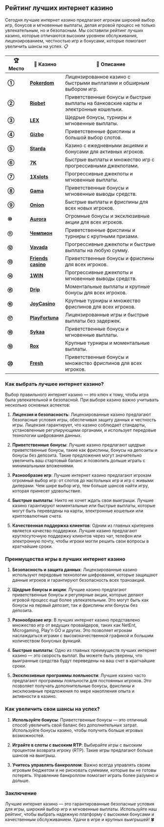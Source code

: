 ## Рейтинг лучших интернет казино

Сегодня лучшие интернет казино предлагают игрокам широкий выбор игр, бонусов и мгновенные выплаты, делая игровой процесс не только увлекательным, но и безопасным. Мы составили рейтинг лучших казино, которые отличаются высоким уровнем обслуживания, лицензированием, честностью игр и бонусами, которые помогают увеличить шансы на успех. 📋

| **🏆 Место** | **🎰 Казино** | **💬 Описание** |
|-------------|-------------|----------------|
| **①** | [**Pokerdom**](https://brandplay.link/4k77v2yx) | Лицензированное казино с быстрыми выплатами и обширным выбором игр. |
| **②** | [**Riobet**](https://brandplay.link/7xBLTPyj) | Приветственные бонусы и быстрые выплаты на банковские карты и электронные кошельки. |
| **③** | [**LEX**](https://brandplay.link/zW4hdDFV) | Щедрые бонусы, турниры и мгновенные выплаты. |
| **④** | [**Gizbo**](https://brandplay.link/bprXw4YV) | Приветственные фриспины и большой выбор слотов. |
| **⑤** | [**Starda**](https://brandplay.link/fB7xwRFL) | Казино с ежедневными акциями и бонусами для активных игроков. |
| **⑥** | [**7K**](https://brandplay.link/BvQyFShp) | Быстрые выплаты и множество игр с прогрессивными джекпотами. |
| **⑦** | [**1Xslots**](https://brandplay.link/hSB1khtr) | Прогрессивные джекпоты и мгновенные выплаты. |
| **⑧** | [**Gama**](https://brandplay.link/j6NMKsDz) | Приветственные бонусы и мгновенные выводы средств. |
| **⑨** | [**Onion**](https://brandplay.link/zBGRVpQ9) | Быстрые выплаты и фриспины для всех новых игроков. |
| **⑩** | [**Aurora**](https://10trafic-stat2.com/click/668546556bcc6313411604bd/6766/13032/subaccount) | Огромные бонусы и эксклюзивные акции для всех игроков. |
| **⑪** | [**Чемпион**](https://temon-gter.cfd/go/lRq?p80412p304504pcc44t17455) | Приветственные фриспины и турниры с крупными призами. |
| **⑫** | [**Vavada**](https://vavadapartner.pro/?promo=ea5c9275-6854-4505-94fc-95ab18221945-linkb2) | Прогрессивные джекпоты и быстрые выплаты на любую сумму. |
| **⑬** | [**Friends casino**](https://gofriends.vc/linkb2) | Приветственные бонусы и фриспины для всех игроков. |
| **⑭** | [**1WIN**](https://brandplay.link/smXVpBbG) | Прогрессивные джекпоты и мгновенные выводы средств. |
| **⑮** | [**Drip**](https://drp-ircp01.com/c07e6a3db) | Моментальные выплаты и крупные бонусы для всех игроков. |
| **⑯** | [**JoyCasino**](https://rpc30.call2me.pro/?/ru/registration?apkpop=0&partner=p24970p3291217pc98f) | Крупные турниры и множество фриспинов для всех игроков. |
| **⑰** | [**PlayFortuna**](https://fortunapromo.net/alt/playfortuna/registration?0dc4a9362a71feb7e3f165fb8e766f70) | Лицензированные игры и быстрые выплаты без задержек. |
| **⑱** | [**Sykaa**](https://s-two-way.com/?source=linkb2&pid=30697) | Приветственные бонусы и мгновенные выплаты. |
| **⑲** | [**Rox**](https://rox-pvwfpjgcxe.com/cb1ee18a5) | Крупные турниры и моментальные выплаты. |
| **⑳** | [**Fresh**](https://fresh-eumwkxwao.com/c3f7b485d) | Приветственные бонусы и множество фриспинов для всех игроков. |

### Как выбрать лучшее интернет казино?

Выбор правильного интернет казино — это ключ к тому, чтобы игра была увлекательной и безопасной. При выборе казино важно учитывать несколько основных аспектов:

1. **Лицензия и безопасность**: Лицензированные казино предлагают безопасные условия игры, обеспечивая защиту данных и честность игры. Лицензия гарантирует, что казино соблюдает стандарты, установленные регулирующими органами, и использует передовые технологии шифрования данных.
   
2. **Приветственные бонусы**: Лучшие казино предлагают щедрые приветственные бонусы, такие как фриспины, бонусы на депозиты и бонусы без депозита. Такие предложения могут значительно увеличить ваш стартовый баланс и позволить дольше играть с минимальными вложениями.

3. **Разнообразие игр**: Лучшие интернет казино предлагают игрокам огромный выбор игр: от слотов до настольных игр и игр с живыми дилерами. Чем шире выбор игр, тем больше шансов найти игру, которая принесет удовольствие.

4. **Быстрые выплаты**: Никто не хочет ждать свои выигрыши. Лучшие казино гарантируют моментальные или быстрые выплаты, которые могут быть переведены на карты, электронные кошельки или криптовалютные счета.

5. **Качественная поддержка клиентов**: Одним из главных критериев является качество поддержки. Лучшие казино предлагают круглосуточную поддержку клиентов через чат, телефон или электронную почту, чтобы игроки могли решить свои вопросы в кратчайшие сроки.

### Преимущества игры в лучших интернет казино

1. **Безопасность и защита данных**: Лицензированные казино используют передовые технологии шифрования, которые защищают данные игроков и гарантируют безопасность всех транзакций.
   
2. **Щедрые бонусы и акции**: Лучшие казино предлагают приветственные бонусы и регулярные акции, которые делают игровой процесс еще более увлекательным. Это могут быть как бонусы на первый депозит, так и фриспины или бонусы без депозита.

3. **Разнообразие игр**: В лучших интернет казино представлено множество игр от ведущих провайдеров, таких как NetEnt, Microgaming, Play'n GO и других. Это позволяет игрокам наслаждаться играми с высококачественной графикой и большим количеством бонусных функций.

4. **Быстрые выплаты**: Одно из главных преимуществ лучших интернет казино — это скорость выплат. Вы можете быть уверены, что выигранные средства будут переведены на ваш счет в кратчайшие сроки.

5. **Эксклюзивные программы лояльности**: Лучшие казино часто предлагают программы лояльности для постоянных игроков. Это позволяет получать дополнительные бонусы, фриспины и эксклюзивные предложения по мере накопления опыта и активности в казино.

### Как увеличить свои шансы на успех?

1. **Используйте бонусы**: Приветственные бонусы — это отличный способ увеличить свой баланс без дополнительных затрат. Используйте бонусы казино, чтобы получить больше игровых возможностей.

2. **Играйте в слоты с высоким RTP**: Выбирайте игры с высоким процентом возврата игроку (RTP). Такие игры предлагают больше шансов на выигрыш.

3. **Учитесь управлять банкроллом**: Важно всегда управлять своим игровым бюджетом и не рисковать суммами, которые вы не готовы потерять. Управление банкроллом помогает играть более разумно и дольше.

### Заключение
Лучшие интернет казино — это гарантированные безопасные условия для игры, широкий выбор игр и мгновенные выплаты. Используйте наш рейтинг, чтобы выбрать надежную платформу с высокими бонусами и качественным обслуживанием. Удачи в игре и крупных выигрышей! 🍀
